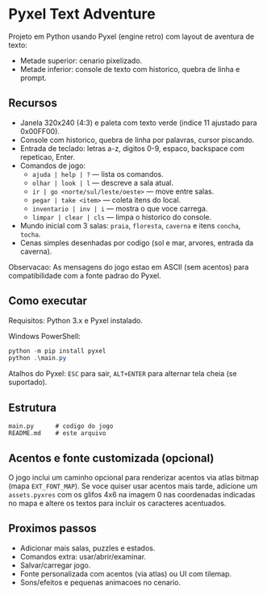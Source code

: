 # Pyxel Text Adventure

Projeto em Python usando Pyxel (engine retro) com layout de aventura de texto:
- Metade superior: cenario pixelizado.
- Metade inferior: console de texto com historico, quebra de linha e prompt.

## Recursos
- Janela 320x240 (4:3) e paleta com texto verde (indice 11 ajustado para 0x00FF00).
- Console com historico, quebra de linha por palavras, cursor piscando.
- Entrada de teclado: letras a-z, digitos 0-9, espaco, backspace com repeticao, Enter.
- Comandos de jogo:
	- `ajuda | help | ?` — lista os comandos.
	- `olhar | look | l` — descreve a sala atual.
	- `ir | go <norte/sul/leste/oeste>` — move entre salas.
	- `pegar | take <item>` — coleta itens do local.
	- `inventario | inv | i` — mostra o que voce carrega.
	- `limpar | clear | cls` — limpa o historico do console.
- Mundo inicial com 3 salas: `praia`, `floresta`, `caverna` e itens `concha`, `tocha`.
- Cenas simples desenhadas por codigo (sol e mar, arvores, entrada da caverna).

Observacao: As mensagens do jogo estao em ASCII (sem acentos) para compatibilidade com a fonte padrao do Pyxel.

## Como executar
Requisitos: Python 3.x e Pyxel instalado.

Windows PowerShell:

```powershell
python -m pip install pyxel
python .\main.py
```

Atalhos do Pyxel: `ESC` para sair, `ALT+ENTER` para alternar tela cheia (se suportado).

## Estrutura
```
main.py      # codigo do jogo
README.md    # este arquivo
```

## Acentos e fonte customizada (opcional)
O jogo inclui um caminho opcional para renderizar acentos via atlas bitmap (mapa `EXT_FONT_MAP`).
Se voce quiser usar acentos mais tarde, adicione um `assets.pyxres` com os glifos 4x6 na imagem 0
nas coordenadas indicadas no mapa e altere os textos para incluir os caracteres acentuados.

## Proximos passos
- Adicionar mais salas, puzzles e estados.
- Comandos extra: usar/abrir/examinar.
- Salvar/carregar jogo.
- Fonte personalizada com acentos (via atlas) ou UI com tilemap.
- Sons/efeitos e pequenas animacoes no cenario.
